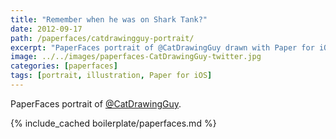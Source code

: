 ```yaml
---
title: "Remember when he was on Shark Tank?"
date: 2012-09-17
path: /paperfaces/catdrawingguy-portrait/
excerpt: "PaperFaces portrait of @CatDrawingGuy drawn with Paper for iOS on an iPad."
image: ../../images/paperfaces-CatDrawingGuy-twitter.jpg
categories: [paperfaces]
tags: [portrait, illustration, Paper for iOS]
---
```


PaperFaces portrait of [@CatDrawingGuy](https://twitter.com/CatDrawingGuy).

{% include_cached boilerplate/paperfaces.md %}
